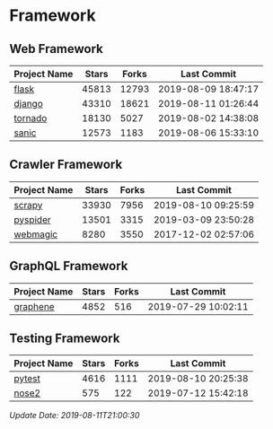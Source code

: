 # Framework

## Web Framework

| Project Name | Stars | Forks | Last Commit |
| ------------ | ----- | ----- | ----------- |
| [flask](https://github.com/pallets/flask) | 45813 | 12793 | 2019-08-09 18:47:17 |
| [django](https://github.com/django/django) | 43310 | 18621 | 2019-08-11 01:26:44 |
| [tornado](https://github.com/tornadoweb/tornado) | 18130 | 5027 | 2019-08-02 14:38:08 |
| [sanic](https://github.com/huge-success/sanic) | 12573 | 1183 | 2019-08-06 15:33:10 |

## Crawler Framework

| Project Name | Stars | Forks | Last Commit |
| ------------ | ----- | ----- | ----------- |
| [scrapy](https://github.com/scrapy/scrapy) | 33930 | 7956 | 2019-08-10 09:25:59 |
| [pyspider](https://github.com/binux/pyspider) | 13501 | 3315 | 2019-03-09 23:50:28 |
| [webmagic](https://github.com/code4craft/webmagic) | 8280 | 3550 | 2017-12-02 02:57:06 |

## GraphQL Framework

| Project Name | Stars | Forks | Last Commit |
| ------------ | ----- | ----- | ----------- |
| [graphene](https://github.com/graphql-python/graphene) | 4852 | 516 | 2019-07-29 10:02:11 |

## Testing Framework

| Project Name | Stars | Forks | Last Commit |
| ------------ | ----- | ----- | ----------- |
| [pytest](https://github.com/pytest-dev/pytest) | 4616 | 1111 | 2019-08-10 20:25:38 |
| [nose2](https://github.com/nose-devs/nose2) | 575 | 122 | 2019-07-12 15:42:18 |

*Update Date: 2019-08-11T21:00:30*